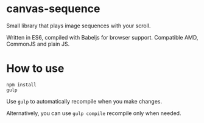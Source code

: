 # canvas-sequence
Small library that plays image sequences with your scroll.

Written in ES6, compiled with Babeljs for browser support. Compatible AMD, CommonJS and plain JS.

# How to use
```
npm install
gulp
```

Use `gulp` to automatically recompile when you make changes.

Alternatively, you can use `gulp compile` recompile only when needed.

